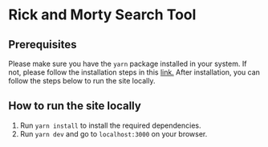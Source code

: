 # Rick and Morty Search Tool

## Prerequisites
Please make sure you have the `yarn` package installed in your system. If not, please follow the installation steps in this [link.](https://classic.yarnpkg.com/lang/en/docs/install/) After installation, you can follow the steps below to run the site locally.

## How to run the site locally

1. Run `yarn install` to install the required dependencies.
2. Run `yarn dev` and go to `localhost:3000` on your browser.
